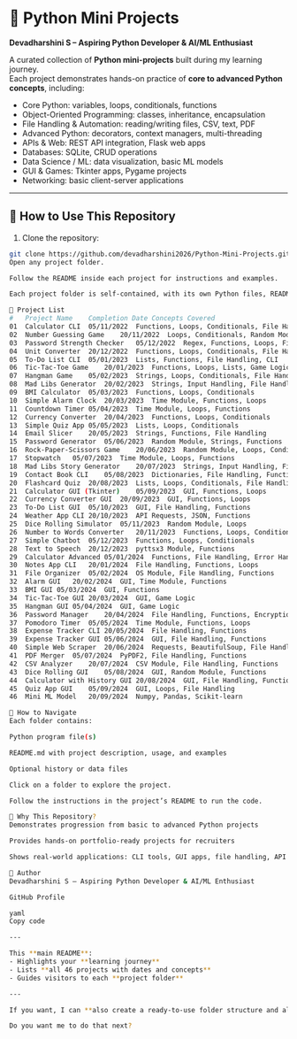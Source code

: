 # 🐍 Python Mini Projects

**Devadharshini S – Aspiring Python Developer & AI/ML Enthusiast**  

A curated collection of **Python mini-projects** built during my learning journey.  
Each project demonstrates hands-on practice of **core to advanced Python concepts**, including:

- Core Python: variables, loops, conditionals, functions  
- Object-Oriented Programming: classes, inheritance, encapsulation  
- File Handling & Automation: reading/writing files, CSV, text, PDF  
- Advanced Python: decorators, context managers, multi-threading  
- APIs & Web: REST API integration, Flask web apps  
- Databases: SQLite, CRUD operations  
- Data Science / ML: data visualization, basic ML models  
- GUI & Games: Tkinter apps, Pygame projects  
- Networking: basic client-server applications  

---

## 🔹 How to Use This Repository

1. Clone the repository:

```bash
git clone https://github.com/devadharshini2026/Python-Mini-Projects.git
Open any project folder.

Follow the README inside each project for instructions and examples.

Each project folder is self-contained, with its own Python files, README, and (if applicable) history files.

🔹 Project List
#	Project Name	Completion Date	Concepts Covered
01	Calculator CLI	05/11/2022	Functions, Loops, Conditionals, File Handling
02	Number Guessing Game	20/11/2022	Loops, Conditionals, Random Module, File Handling
03	Password Strength Checker	05/12/2022	Regex, Functions, Loops, File Handling
04	Unit Converter	20/12/2022	Functions, Loops, Conditionals, File Handling
05	To-Do List CLI	05/01/2023	Lists, Functions, File Handling, CLI
06	Tic-Tac-Toe Game	20/01/2023	Functions, Loops, Lists, Game Logic
07	Hangman Game	05/02/2023	Strings, Loops, Conditionals, File Handling
08	Mad Libs Generator	20/02/2023	Strings, Input Handling, File Handling
09	BMI Calculator	05/03/2023	Functions, Loops, Conditionals
10	Simple Alarm Clock	20/03/2023	Time Module, Functions, Loops
11	Countdown Timer	05/04/2023	Time Module, Loops, Functions
12	Currency Converter	20/04/2023	Functions, Loops, Conditionals
13	Simple Quiz App	05/05/2023	Lists, Loops, Conditionals
14	Email Slicer	20/05/2023	Strings, Functions, File Handling
15	Password Generator	05/06/2023	Random Module, Strings, Functions
16	Rock-Paper-Scissors Game	20/06/2023	Random Module, Loops, Conditionals
17	Stopwatch	05/07/2023	Time Module, Loops, Functions
18	Mad Libs Story Generator	20/07/2023	Strings, Input Handling, File Handling
19	Contact Book CLI	05/08/2023	Dictionaries, File Handling, Functions
20	Flashcard Quiz	20/08/2023	Lists, Loops, Conditionals, File Handling
21	Calculator GUI (Tkinter)	05/09/2023	GUI, Functions, Loops
22	Currency Converter GUI	20/09/2023	GUI, Functions, Loops
23	To-Do List GUI	05/10/2023	GUI, File Handling, Functions
24	Weather App CLI	20/10/2023	API Requests, JSON, Functions
25	Dice Rolling Simulator	05/11/2023	Random Module, Loops
26	Number to Words Converter	20/11/2023	Functions, Loops, Conditionals
27	Simple Chatbot	05/12/2023	Functions, Loops, Conditionals
28	Text to Speech	20/12/2023	pyttsx3 Module, Functions
29	Calculator Advanced	05/01/2024	Functions, File Handling, Error Handling
30	Notes App CLI	20/01/2024	File Handling, Functions, Loops
31	File Organizer	05/02/2024	OS Module, File Handling, Functions
32	Alarm GUI	20/02/2024	GUI, Time Module, Functions
33	BMI GUI	05/03/2024	GUI, Functions
34	Tic-Tac-Toe GUI	20/03/2024	GUI, Game Logic
35	Hangman GUI	05/04/2024	GUI, Game Logic
36	Password Manager	20/04/2024	File Handling, Functions, Encryption
37	Pomodoro Timer	05/05/2024	Time Module, Functions, Loops
38	Expense Tracker CLI	20/05/2024	File Handling, Functions
39	Expense Tracker GUI	05/06/2024	GUI, File Handling, Functions
40	Simple Web Scraper	20/06/2024	Requests, BeautifulSoup, File Handling
41	PDF Merger	05/07/2024	PyPDF2, File Handling, Functions
42	CSV Analyzer	20/07/2024	CSV Module, File Handling, Functions
43	Dice Rolling GUI	05/08/2024	GUI, Random Module, Functions
44	Calculator with History GUI	20/08/2024	GUI, File Handling, Functions
45	Quiz App GUI	05/09/2024	GUI, Loops, File Handling
46	Mini ML Model	20/09/2024	Numpy, Pandas, Scikit-learn

🔹 How to Navigate
Each folder contains:

Python program file(s)

README.md with project description, usage, and examples

Optional history or data files

Click on a folder to explore the project.

Follow the instructions in the project’s README to run the code.

🔹 Why This Repository?
Demonstrates progression from basic to advanced Python projects

Provides hands-on portfolio-ready projects for recruiters

Shows real-world applications: CLI tools, GUI apps, file handling, API integration, and simple ML

🔹 Author
Devadharshini S – Aspiring Python Developer & AI/ML Enthusiast

GitHub Profile

yaml
Copy code

---

This **main README**:  
- Highlights your **learning journey**  
- Lists **all 46 projects with dates and concepts**  
- Guides visitors to each **project folder**  

---

If you want, I can **also create a ready-to-use folder structure and all 46 project placeholders** so you can push them to GitHub **all at once**.  

Do you want me to do that next?
